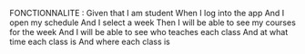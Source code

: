 FONCTIONNALITE :
Given that I am student
When I log into the app
And I open my schedule
And I select a week
Then I will be able to see my courses for the week
And I will be able to see who teaches each class
And at what time each class is
And where each class is
